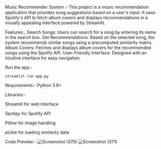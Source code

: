 Music Recommender System 🎶
This project is a music recommendation application that provides song suggestions based on a user's input. It uses Spotify's API to fetch album covers and displays recommendations in a visually appealing interface powered by Streamlit.

Features:_
Search Songs: Users can search for a song by entering its name in the search box.
Get Recommendations: Based on the selected song, the system recommends similar songs using a precomputed similarity matrix.
Album Covers: Fetches and displays album covers for the recommended songs using the Spotify API.
User-Friendly Interface: Designed with an intuitive interface for easy navigation.

Run the app:-

    streamlit run app.py
    
Requirements:-
    Python 3.8+
  
Libraries:-   

Streamlit for web interface

Spotipy for Spotify API

Pillow for image handling

pickle for loading similarity data

 Code Preview:-
![Screenshot (370)](https://github.com/user-attachments/assets/939f42c7-ee62-4bc0-b1f1-4e0f79fc2650)
![Screenshot (371)](https://github.com/user-attachments/assets/fce93d05-f034-4aa6-80af-01a9367f353d)
